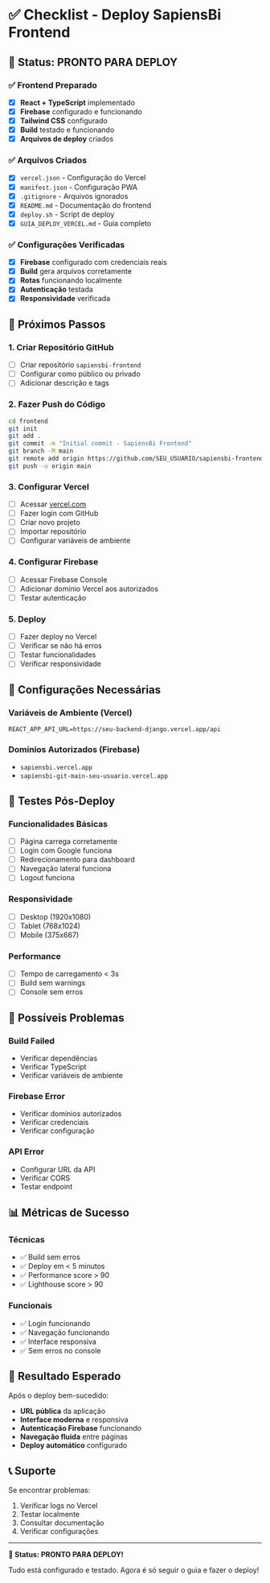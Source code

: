 # ✅ Checklist - Deploy SapiensBi Frontend

## 🎯 **Status: PRONTO PARA DEPLOY**

### ✅ **Frontend Preparado**
- [x] **React + TypeScript** implementado
- [x] **Firebase** configurado e funcionando
- [x] **Tailwind CSS** configurado
- [x] **Build** testado e funcionando
- [x] **Arquivos de deploy** criados

### ✅ **Arquivos Criados**
- [x] `vercel.json` - Configuração do Vercel
- [x] `manifest.json` - Configuração PWA
- [x] `.gitignore` - Arquivos ignorados
- [x] `README.md` - Documentação do frontend
- [x] `deploy.sh` - Script de deploy
- [x] `GUIA_DEPLOY_VERCEL.md` - Guia completo

### ✅ **Configurações Verificadas**
- [x] **Firebase** configurado com credenciais reais
- [x] **Build** gera arquivos corretamente
- [x] **Rotas** funcionando localmente
- [x] **Autenticação** testada
- [x] **Responsividade** verificada

## 🚀 **Próximos Passos**

### **1. Criar Repositório GitHub**
- [ ] Criar repositório `sapiensbi-frontend`
- [ ] Configurar como público ou privado
- [ ] Adicionar descrição e tags

### **2. Fazer Push do Código**
```bash
cd frontend
git init
git add .
git commit -m "Initial commit - SapiensBi Frontend"
git branch -M main
git remote add origin https://github.com/SEU_USUARIO/sapiensbi-frontend.git
git push -u origin main
```

### **3. Configurar Vercel**
- [ ] Acessar [vercel.com](https://vercel.com)
- [ ] Fazer login com GitHub
- [ ] Criar novo projeto
- [ ] Importar repositório
- [ ] Configurar variáveis de ambiente

### **4. Configurar Firebase**
- [ ] Acessar Firebase Console
- [ ] Adicionar domínio Vercel aos autorizados
- [ ] Testar autenticação

### **5. Deploy**
- [ ] Fazer deploy no Vercel
- [ ] Verificar se não há erros
- [ ] Testar funcionalidades
- [ ] Verificar responsividade

## 🔧 **Configurações Necessárias**

### **Variáveis de Ambiente (Vercel)**
```env
REACT_APP_API_URL=https://seu-backend-django.vercel.app/api
```

### **Domínios Autorizados (Firebase)**
- `sapiensbi.vercel.app`
- `sapiensbi-git-main-seu-usuario.vercel.app`

## 🧪 **Testes Pós-Deploy**

### **Funcionalidades Básicas**
- [ ] Página carrega corretamente
- [ ] Login com Google funciona
- [ ] Redirecionamento para dashboard
- [ ] Navegação lateral funciona
- [ ] Logout funciona

### **Responsividade**
- [ ] Desktop (1920x1080)
- [ ] Tablet (768x1024)
- [ ] Mobile (375x667)

### **Performance**
- [ ] Tempo de carregamento < 3s
- [ ] Build sem warnings
- [ ] Console sem erros

## 🚨 **Possíveis Problemas**

### **Build Failed**
- Verificar dependências
- Verificar TypeScript
- Verificar variáveis de ambiente

### **Firebase Error**
- Verificar domínios autorizados
- Verificar credenciais
- Verificar configuração

### **API Error**
- Configurar URL da API
- Verificar CORS
- Testar endpoint

## 📊 **Métricas de Sucesso**

### **Técnicas**
- ✅ Build sem erros
- ✅ Deploy em < 5 minutos
- ✅ Performance score > 90
- ✅ Lighthouse score > 90

### **Funcionais**
- ✅ Login funcionando
- ✅ Navegação funcionando
- ✅ Interface responsiva
- ✅ Sem erros no console

## 🎉 **Resultado Esperado**

Após o deploy bem-sucedido:
- **URL pública** da aplicação
- **Interface moderna** e responsiva
- **Autenticação Firebase** funcionando
- **Navegação fluida** entre páginas
- **Deploy automático** configurado

## 📞 **Suporte**

Se encontrar problemas:
1. Verificar logs no Vercel
2. Testar localmente
3. Consultar documentação
4. Verificar configurações

---

**🚀 Status: PRONTO PARA DEPLOY!**

Tudo está configurado e testado. Agora é só seguir o guia e fazer o deploy! 